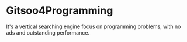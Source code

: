 # Gitsoo4Programming
It's a vertical searching engine focus on programming problems, with no ads and outstanding performance.

